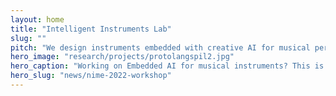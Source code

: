 ```yaml
---
layout: home
title: "Intelligent Instruments Lab"
slug: ""
pitch: "We design instruments embedded with creative AI for musical performance. New instruments for new music! Our aim is to understand ourselves as users of intelligent technologies. "
hero_image: "research/projects/protolangspil2.jpg"
hero_caption: "Working on Embedded AI for musical instruments? This is the workshop for you!"
hero_slug: "news/nime-2022-workshop"
---
```


